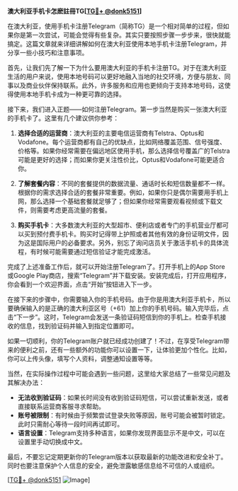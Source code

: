 **澳大利亚手机卡怎麽註冊TG[[TG💪+ @donk5151](https://t.me/s/donk5151)]**

在澳大利亚，使用手机卡注册Telegram（简称TG）是一个相对简单的过程，但如果你是第一次尝试，可能会觉得有些复杂。其实只要按照步骤一步步来，很快就能搞定。这篇文章就来详细讲解如何在澳大利亚使用本地手机卡注册Telegram，并分享一些小技巧和注意事项。

首先，让我们先了解一下为什么要用澳大利亚的手机卡注册TG。对于在澳大利亚生活的用户来说，使用本地号码可以更好地融入当地的社交环境，方便与朋友、同事以及商业伙伴保持联系。此外，许多服务和应用也更倾向于支持本地号码，这使得使用本地手机卡成为一种更可靠的选择。

接下来，我们进入正题——如何注册Telegram。第一步当然是购买一张澳大利亚的手机卡了。这里有几个建议供你参考：

1. **选择合适的运营商**：澳大利亚的主要电信运营商有Telstra、Optus和Vodafone。每个运营商都有自己的优缺点，比如网络覆盖范围、信号强度、价格等。如果你经常需要在偏远地区使用手机，那么选择信号覆盖广的Telstra可能是更好的选择；而如果你更关注性价比，Optus和Vodafone可能更适合你。

2. **了解套餐内容**：不同的套餐提供的数据流量、通话时长和短信数量都不一样。根据你的需求选择合适的套餐非常重要。例如，如果你只是偶尔需要用手机上网，那么选择一个基础套餐就足够了；但如果你经常需要观看视频或下载文件，则需要考虑更高流量的套餐。

3. **购买手机卡**：大多数澳大利亚的大型超市、便利店或者专门的手机营业厅都可以买到预付费手机卡。购买时记得带上护照或者其他有效的身份证明文件，因为这是国际用户的必备要求。另外，别忘了询问店员关于激活手机卡的具体流程，有时候可能需要通过短信验证才能完成激活。

完成了上述准备工作后，就可以开始注册Telegram了。打开手机上的App Store或Google Play商店，搜索“Telegram”并下载安装。安装完成后，打开应用程序，你会看到一个欢迎界面，点击“开始”按钮进入下一步。

在接下来的步骤中，你需要输入你的手机号码。由于你是用澳大利亚手机卡，所以要确保输入的是正确的澳大利亚区号（+61）加上你的手机号码。输入完毕后，点击“下一步”。这时，Telegram会发送一条验证码短信到你的手机上。检查手机接收的信息，找到验证码并输入到指定位置即可。

如果一切顺利，你的Telegram账户就已经成功创建了！不过，在享受Telegram带来的便利之前，还有一些额外的功能你可以设置一下，让体验更加个性化。比如，你可以上传头像，填写个人资料，调整通知设置等等。

当然，在实际操作过程中可能会遇到一些问题，这里给大家总结了一些常见问题及其解决办法：

- **无法收到验证码**：如果长时间没有收到验证码短信，可以尝试重新发送，或者直接联系运营商客服寻求帮助。
- **账号被限制**：有时候由于频繁尝试登录失败等原因，账号可能会被暂时锁定。此时只需耐心等待一段时间再试即可。
- **语言设置**：Telegram支持多种语言，如果你发现界面显示不是中文，可以在设置里手动切换成中文。

最后，不要忘记定期更新你的Telegram版本以获取最新的功能改进和安全补丁。同时也要注意保护个人信息的安全，避免泄露敏感信息给不可信的人或组织。

[[TG💪+ @donk5151](https://t.me/s/donk5151) ![Image](https://i.postimg.cc/rwNCRYN7/Snipaste-2025-04-30-17-27-05.png)]